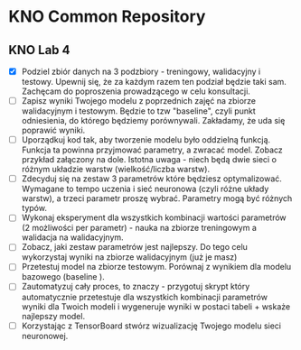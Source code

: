 # KNO Common Repository

## KNO Lab 4
- [x] Podziel zbiór danych na 3 podzbiory - treningowy, walidacyjny i testowy. Upewnij się, że za każdym razem ten podział będzie taki sam. Zachęcam do poproszenia prowadzącego w celu konsultacji.
- [ ] Zapisz wyniki Twojego modelu z poprzednich zajęć na zbiorze walidacyjnym i testowym. Będzie to tzw "baseline", czyli punkt odniesienia, do którego będziemy porównywali. Zakładamy, że uda się poprawić wyniki. 
- [ ] Uporządkuj kod tak, aby tworzenie modelu było oddzielną funkcją. Funkcja ta powinna przyjmować parametry, a zwracać model. Zobacz przykład załączony na dole. Istotna uwaga - niech będą dwie sieci o różnym układzie warstw (wielkość/liczba warstw).
- [ ] Zdecyduj się na zestaw 3 parametrów które będziesz optymalizować. Wymagane to tempo uczenia i sieć neuronowa (czyli różne układy warstw), a trzeci parametr proszę wybrać. Parametry mogą być różnych typów.
- [ ] Wykonaj eksperyment dla wszystkich kombinacji wartości parametrów (2 możliwości per parametr) - nauka na zbiorze treningowym a walidacja na walidacyjnym.
- [ ] Zobacz, jaki zestaw parametrów jest najlepszy. Do tego celu wykorzystaj wyniki na zbiorze walidacyjnym (już je masz)
- [ ] Przetestuj model na zbiorze testowym. Porównaj z wynikiem dla modelu bazowego (baseline ).
- [ ] Zautomatyzuj cały proces, to znaczy - przygotuj skrypt który automatycznie przetestuje dla wszystkich kombinacji parametrów wyniki dla Twoich modeli i wygeneruje wyniki w postaci tabeli + wskaże najlepszy model.
- [ ] Korzystając z TensorBoard stwórz wizualizację Twojego modelu sieci neuronowej.